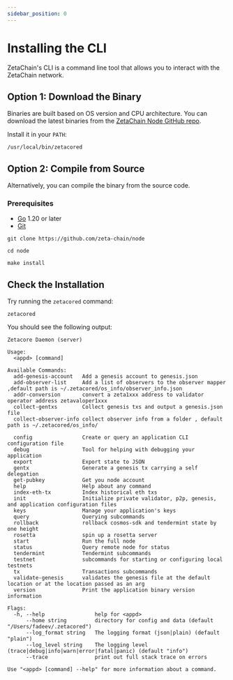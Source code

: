 ```yaml
---
sidebar_position: 0
---
```


# Installing the CLI

ZetaChain's CLI is a command line tool that allows you to interact with the
ZetaChain network.

## Option 1: Download the Binary

Binaries are built based on OS version and CPU architecture. You can download
the latest binaries from the
[ZetaChain Node GitHub repo](https://github.com/zeta-chain/node/releases).

Install it in your `PATH`:

```
/usr/local/bin/zetacored
```

## Option 2: Compile from Source

Alternatively, you can compile the binary from the source code.

### Prerequisites

- [Go](https://golang.org/doc/install) 1.20 or later
- [Git](https://git-scm.com/downloads)

```
git clone https://github.com/zeta-chain/node

cd node

make install
```

## Check the Installation

Try running the `zetacored` command:

```
zetacored
```

You should see the following output:

```
Zetacore Daemon (server)

Usage:
  <appd> [command]

Available Commands:
  add-genesis-account   Add a genesis account to genesis.json
  add-observer-list     Add a list of observers to the observer mapper ,default path is ~/.zetacored/os_info/observer_info.json
  addr-conversion       convert a zeta1xxx address to validator operator address zetavaloper1xxx
  collect-gentxs        Collect genesis txs and output a genesis.json file
  collect-observer-info collect observer info from a folder , default path is ~/.zetacored/os_info/

  config                Create or query an application CLI configuration file
  debug                 Tool for helping with debugging your application
  export                Export state to JSON
  gentx                 Generate a genesis tx carrying a self delegation
  get-pubkey            Get you node account
  help                  Help about any command
  index-eth-tx          Index historical eth txs
  init                  Initialize private validator, p2p, genesis, and application configuration files
  keys                  Manage your application's keys
  query                 Querying subcommands
  rollback              rollback cosmos-sdk and tendermint state by one height
  rosetta               spin up a rosetta server
  start                 Run the full node
  status                Query remote node for status
  tendermint            Tendermint subcommands
  testnet               subcommands for starting or configuring local testnets
  tx                    Transactions subcommands
  validate-genesis      validates the genesis file at the default location or at the location passed as an arg
  version               Print the application binary version information

Flags:
  -h, --help                help for <appd>
      --home string         directory for config and data (default "/Users/fadeev/.zetacored")
      --log_format string   The logging format (json|plain) (default "plain")
      --log_level string    The logging level (trace|debug|info|warn|error|fatal|panic) (default "info")
      --trace               print out full stack trace on errors

Use "<appd> [command] --help" for more information about a command.
```
